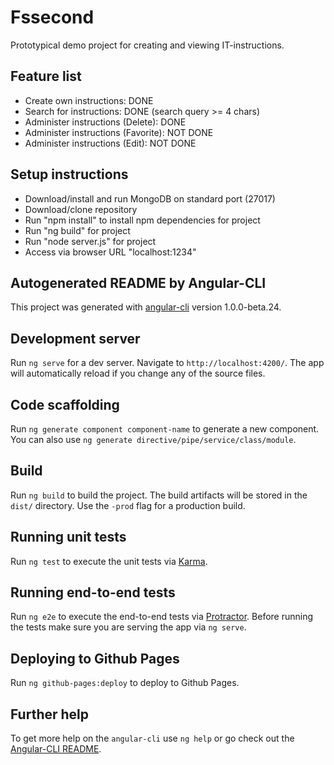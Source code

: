 # Fssecond

Prototypical demo project for creating and viewing IT-instructions.

## Feature list
- Create own instructions: DONE
- Search for instructions: DONE (search query >= 4 chars)
- Administer instructions (Delete): DONE
- Administer instructions (Favorite): NOT DONE
- Administer instructions (Edit): NOT DONE

## Setup instructions
- Download/install and run MongoDB on standard port (27017)
- Download/clone repository
- Run "npm install" to install npm dependencies for project
- Run "ng build" for project 
- Run "node server.js" for project
- Access via browser URL "localhost:1234"

## Autogenerated README by Angular-CLI

This project was generated with [angular-cli](https://github.com/angular/angular-cli) version 1.0.0-beta.24.

## Development server
Run `ng serve` for a dev server. Navigate to `http://localhost:4200/`. The app will automatically reload if you change any of the source files.

## Code scaffolding

Run `ng generate component component-name` to generate a new component. You can also use `ng generate directive/pipe/service/class/module`.

## Build

Run `ng build` to build the project. The build artifacts will be stored in the `dist/` directory. Use the `-prod` flag for a production build.

## Running unit tests

Run `ng test` to execute the unit tests via [Karma](https://karma-runner.github.io).

## Running end-to-end tests

Run `ng e2e` to execute the end-to-end tests via [Protractor](http://www.protractortest.org/).
Before running the tests make sure you are serving the app via `ng serve`.

## Deploying to Github Pages

Run `ng github-pages:deploy` to deploy to Github Pages.

## Further help

To get more help on the `angular-cli` use `ng help` or go check out the [Angular-CLI README](https://github.com/angular/angular-cli/blob/master/README.md).
